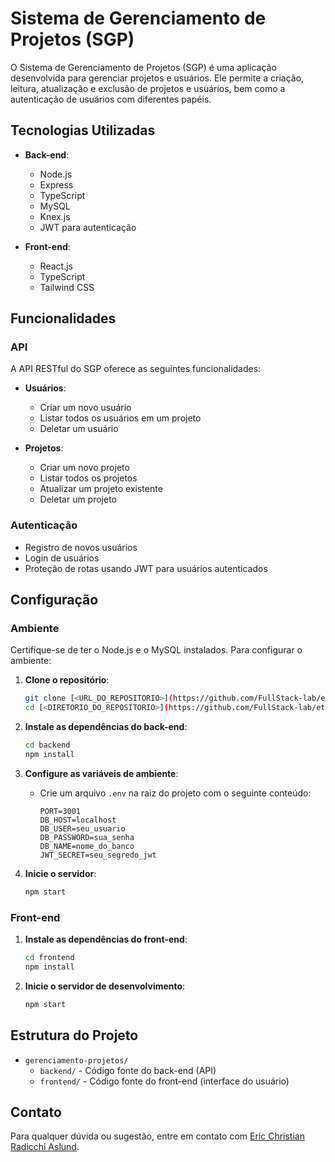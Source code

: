 # Sistema de Gerenciamento de Projetos (SGP)

O Sistema de Gerenciamento de Projetos (SGP) é uma aplicação desenvolvida para gerenciar projetos e usuários. Ele permite a criação, leitura, atualização e exclusão de projetos e usuários, bem como a autenticação de usuários com diferentes papéis.

## Tecnologias Utilizadas

- **Back-end**:
  - Node.js
  - Express
  - TypeScript
  - MySQL
  - Knex.js
  - JWT para autenticação

- **Front-end**:
  - React.js
  - TypeScript
  - Tailwind CSS

## Funcionalidades

### API

A API RESTful do SGP oferece as seguintes funcionalidades:

- **Usuários**:
  - Criar um novo usuário
  - Listar todos os usuários em um projeto
  - Deletar um usuário

- **Projetos**:
  - Criar um novo projeto
  - Listar todos os projetos
  - Atualizar um projeto existente
  - Deletar um projeto

### Autenticação

- Registro de novos usuários 
- Login de usuários
- Proteção de rotas usando JWT para usuários autenticados

## Configuração

### Ambiente

Certifique-se de ter o Node.js e o MySQL instalados. Para configurar o ambiente:

1. **Clone o repositório**:
    ```bash
    git clone [<URL_DO_REPOSITORIO>](https://github.com/FullStack-lab/etapa01-bootcamp-EricAslund.git)
    cd [<DIRETORIO_DO_REPOSITORIO>](https://github.com/FullStack-lab/etapa01-bootcamp-EricAslund/tree/main)
    ```

2. **Instale as dependências do back-end**:
    ```bash
    cd backend
    npm install
    ```

3. **Configure as variáveis de ambiente**:
   - Crie um arquivo `.env` na raiz do projeto com o seguinte conteúdo:
     ```env
     PORT=3001
     DB_HOST=localhost
     DB_USER=seu_usuario
     DB_PASSWORD=sua_senha
     DB_NAME=nome_do_banco
     JWT_SECRET=seu_segredo_jwt
     ```

4. **Inicie o servidor**:
    ```bash
    npm start
    ```

### Front-end

1. **Instale as dependências do front-end**:
    ```bash
    cd frontend
    npm install
    ```

2. **Inicie o servidor de desenvolvimento**:
    ```bash
    npm start
    ```

## Estrutura do Projeto

- `gerenciamento-projetos/`
  - `backend/` - Código fonte do back-end (API)
  - `frontend/` - Código fonte do front-end (interface do usuário)


## Contato

Para qualquer dúvida ou sugestão, entre em contato com [Eric Christian Radicchi Aslund](mail-to:eric_aslund@yahoo.comm).
